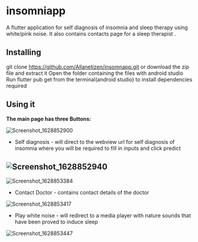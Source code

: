 # insomniapp

A flutter application for self diagnosis of insomnia and sleep therapy using white/pink noise.
It also contains contacts page for a sleep therapist .


## Installing
git clone https://github.com/Allanetizen/insomnapp.git or
download the zip file and extract it
Open the folder containing the files with android studio
Run flutter pub get from the terminal(android studio) to install dependencies required
## Using it
**The main page has three Buttons:**

![Screenshot_1628852900](https://user-images.githubusercontent.com/39994438/129351247-c44aef36-9ae5-4c9a-b35c-816eb401851f.png)


- Self diagnosis - will direct to the webview url for self diagnosis of insomnia where you will be required to fill in inputs and click predict


![Screenshot_1628852940](https://user-images.githubusercontent.com/39994438/129350001-963727c4-875e-495c-9773-bce01dcf670f.png)
------------------------------------------------------------------------------------------------------------------------------------
![Screenshot_1628853384](https://user-images.githubusercontent.com/39994438/129350009-4d12db81-9736-4d75-839a-cff23740eaa6.png)






- Contact Doctor - contains contact details of the doctor

![Screenshot_1628853417](https://user-images.githubusercontent.com/39994438/129350051-db37ff7c-2964-409e-ba67-5017842406c8.png)

- Play white noise - will redirect to a media player with nature sounds that have been proved to induce sleep

![Screenshot_1628853447](https://user-images.githubusercontent.com/39994438/129350112-9062b2de-6dc9-45f8-8cc0-145bdc1c53db.png)

